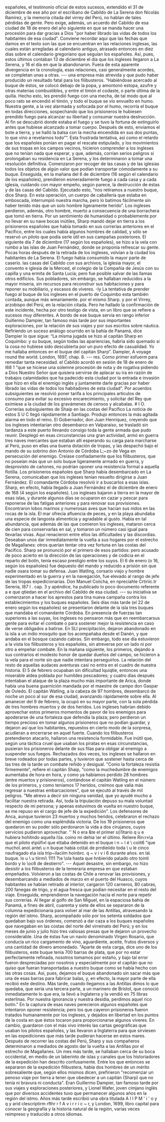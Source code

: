 españoles, el testimonio oficial de estos sucesos, extendido el 31 de diciembre de ese año por el escribano de Cabildo de La Serena don Nicolás Ramírez, y la memoria citada del virrey del Perú, no hablan de tales pérdidas de gente. Pero exige, además, un acuerdo del Cabildo de esa ciudad de 18 de enero del año siguiente en que se manda hacer una procesión para dar gracias a Dios "por haber librado las vidas de todos los habitantes de esa ciudad". Conviene recordar aquí que las fechas que damos en el texto son las que se encuentran en las relaciones inglesas, las cuales están arregladas al calendario antiguo, atrasado entonces en diez días sobre el calendario gregoriano que seguían los españoles. Así, pues, estos últimos contaban 13 de diciembre el día que los ingleses llegaron a La Serena, y 16 el día en que la abandonaron. Fuera de esta aparente divergencia en la cronología, esas relaciones, casi generalmente acordes, se completan unas a otras. --- una empresa más atrevida y que pudo haber producido un resultado fatal para los filibusteros. “Habiéndose acercado al buque de éstos, se colocó debajo de la popa, y amontonó estopa, azufre y otras materias combustibles, y entre el timón el codaste, o parte última de la quilla. Hecho esto, les prendió fuego con una mecha, de tal modo que al poco rato se encendió el timón, y todo el buque se vio envuelto en humo. Nuestra gente, a la vez alarmada y sofocada por el humo, recorría el buque en todas direcciones, sospechando que los prisioneros le hubiesen prendido fuego para alcanzar su libertad y consumar nuestra destrucción. Al fin se descubrió donde estaba el fuego y se tuvo la fortuna de extinguirlo antes que hubiese alcanzado a tomar cuerpo. Después de esto, enviamos el bote a tierra, y se halló la balsa con la mecha encendida en sus dos puntas, lo que vino a revelarnos todo”“. Esta frustrada tentativa, así como el retardo que los españoles ponían en pagar el rescate estipulado, y los movimientos de sus tropas en los campos vecinos, hicieron comprender a los ingleses que no tenían nada que esperar, y que, además, corrían serios peligros si prolongaban su residencia en La Serena, y los determinaron a tomar una resolución definitiva. Comenzaron por recoger de las casas y de las iglesias todos los objetos de algún valor que podían transportar cómodamente a su buque. Enseguida, en la mañana del 6 de diciembre (16 según el calendario de los españoles), prendieron esmeradamente fuego a cada casa y a cada iglesia, cuidando con mayor empeño, según parece, la destrucción de éstas y de las casas del Cabildo. Ejecutado esto, “nos retiramos a nuestro buque, dice Sharp. En esta operación, un cuerpo de caballería que estaba en emboscada, interrumpió nuestra marcha, pero lo batimos fácilmente sin haber tenido más que un solo hombre ligeramente herido”. Los ingleses perdieron, además, otro hombre, muerto a consecuencia de una borrachera que tomó en tierra. Por un sentimiento de humanidad o probablemente por no llevar en su nave bocas inútiles, Sharp mandó dejar en tierra a los prisioneros españoles que había tomado en sus correrías anteriores en el Pacífico, entre los cuales había algunos hombres de calidad, y sólo se reservó un piloto que podía serle útil en sus campañas posteriores. El siguiente día 7 de diciembre (17 según los españoles), se hizo a la vela con rumbo a las islas de Juan Fernández, donde se proponía refrescar su gente. Pocas horas después de la retirada de los ingleses, volvían a la ciudad los habitantes de La Serena. El fuego había consumido la mayor parte de caserío. las casas del Cabildo con sus archivos, la iglesia mayor, el convento e iglesia de la Merced, el colegio de la Compañía de Jesús con su capilla y una ermita de Santa Lucía; pero fue posible salvar de las llamas otros edificios. Sus pobladores, sin embargo, se hallaban reducidos a la mayor miseria, sin recursos para reconstruir sus habitaciones y para reponer su mobiliario, y escasos de víveres. -Iy La tentativa de prender fuego al buque de los ingleses en el puerto de Coquimbo esta también contada, aunque más wmariamente. por el mismo Sharp. y por el Virrey, arzobispo del Perú, en la relación citada. Pero he hallado la confirmación de este incidente, hecha por otro testigo de vista, en un libro que se refiere a sucesos muy diferentes. A bordo de ese buque servía en rango inferior Guillermo Dampier, tan famoso más tarde por sus importantes exploraciones, por la relación de sus viajes y por sus escritos sobre náutica. Refiriendo un suceso análogo ocurrido en la bahía de Panamá, dice Dampier lo que sigue: “La misma jugada se hizo al capitán Sharp en Coquimbo: y su buque, según todas las apariencias, habría sido quemado si la cosa no hubiese sido descubierta por un puro efecto de casualidad. Yo me hallaba entonces en el buque del capitán Sharp”. Dampier, A voyage round the world. London, 1697, chap. 8. --- res. Corno primer esfuerm para remediar tanta necesidad. el Cabildo acordó en sesión de 18 de enero de I68 1 "que se hiciese una solemne procesión de nota y de rogativa pidiendo a Dios Nuestro Señor que quisiera servirse de aplacar su ira en razón de trabajos calamidades que ha padecido esta ciudad por la entrada e invasión que hizo en ella el enemigo inglés y juntamente darle gracias por haber librado las vidas de todos los habitadores de esta ciudad". Por acuerdos subsiguientes se resolvió poner tarifa a los principales artículos de consumo para evitar su excesivo encarecimiento, y solicitar del Rey que eximiese a la ciudad de los gravámenes de censos y alcabalas. # I O. Correrías subsiguientes de Shaip en las costas del Pacífico La noticia de estos S U C llegó rápidamente a Santiago. Produjo entonces la más agitada alarma en todo el reino. El Gobernador, don Juan Henríquez, creyendo que los ingleses intentarían otro desembarco en Valparaíso, se trasladó sin tardanza a este puerto llevando consigo toda la gente armada que pudo reunir. Desplegó en esas circunstancias una gran actividad, armó en guerra tres naves mercantes que estaban allí esperando su carga para marcharse al Perú, puso en ellas una buena dotación de tropas, y las despachó bajo el mando de su sobrino don Antonio de Córdoba L;~zo de Vega en persecución del enemigo. Creíase confiadamente que los filibusteros, que no poseían más que un solo buque ligeramente armado en guerra, y desprovisto de cañones, no podrían oponer una resistencia formal a aquella flotilla. Los prisioneros españoles que Sharp había desembarcado en La Serena, comunicaban que los ingleses tenían resuelto dirigirse a Juan Fernández. El comandante Córdoba resolvió ir a buscarlos a esas islas. Sharp, en efecto, había llegado a Juan Fernández el de diciembre de enero de 168 (4 según los españoles). Los ingleses bajaron a tierra en la mayor de esas islas, y durante algunos días se ocuparon en cazar y pescar para reponerse de las fatigas anteriores y para renovar sus provisiones. Encontraron lobos marinos y numerosas aves que hacían sus nidos en las rocas de la isla. El mar ofrecía afluencia de peces, y en la playa abundaba una especie de langosta alimenticia y agradable al gusto. Había en tal abundancia, que además de las que comieron los ingleses, mataron cerca de cien para conservarlas en sal, y tomaron un número casi igual para llevarlas vivas. Aquí renacieron entre ellos las dificultades y las discordias. Deseaban unos dar inmediatamente la vuelta a sus hogares por el estrecho de Magallanes: otros querían tentar otra vez fortuna en las costas del Pacífico. Sharp se pronunció por el primero de esos partidos: pero acusado de poco acierto en la dirección de las operaciones y de codicia en el reparto del botín, tenía escaso prestigio entre los suyos. El 6 de enero (o 16, según los españoles) fue depuesto del mando y reducido a prisión sin que nadie osara tomar su defensa. Juan Watling, corsario viejo y hombre experimentado en la guerra y en la navegación, fue elevado al rango de jefe de las tropas expedicionarias. Don Manuel Coiicha, en npreciahle Crtiriic.tr Sereria, I87 I . cap. 3 y apéndice, ha publicado lo poco documento referente a e que qtiedan en el archivo del Cabildo de esa ciudad. --- su iniciativa se comenzaron a hacer los aprestos para tina nueva campaña contra los establecimientos y los buques españoles. Seis días más tarde (el 22 de enero según los españoles) se presentaron delante de la isla tres buques que mandaba el comandante Córdoba. En presencia de fuerzas tan superiores a las suyas, los ingleses no pensaron más que en reembarcarsus gente para evitar el combate o para sostener mejor la resistencia en caso de verse obligados a batirse. En SLI precipitación, dejaron abandonado en la isla a un indio mosquito que los acompañaba desde el Danén, y que andaba en el bosque cazando cabras. Sin embargo, todo ese día estuvieron a la vista los filibusteros y los españoles, sin atreverse por un lado ni por otro a empeñar combate. En la mañana siguiente, los primeros, dejando a sus contrarios el modesto honor de quedar dueños del campo, se hicieron a la vela para el norte sin que nadie intentara perseguirlos. La relación del resto de aquellas audaces aventuras casi no entra en el cuadro de nuestra historia. El 5 de febrero ocupaban sin dificultad Iquiqtie, entonces una miserable aldea poblada por humildes pescadores; y cuatro días después intentaban el ataque de la plaza mucho más importante de Arica, donde había una buena guarnición mandada por el maestre de campo don Gaspar de Oviedo. El capitán Watling, a la cabeza de 97 hombres, desembarcó de noche un poco al sur de esa ciudad, avanzando rápidamente sobre ella. Al amanecer del 9 de febrero, la ocupó en su mayor parte, con la sola pérdida de tres hombres muertos y de dos heridos. Los ingleses habrían debido aprovechar estos primeros momentos de pavor de los enemigos para apoderarse de una fortaleza que defendía la plaza; pero perdieron un tiempo precioso en tomar algunos prisioneros que no podían guardar, y dejaron así que los habitantes, repuestos en cierto modo de la sorpresa, acudieran a encerrarse en aquel fuerte. Cuando los filibusteros pretendieron atacarlo, hallaron una resistencia formidable. Fue inútil que, según una táctica cruel que usaban los piratas en esas circunstancias, pusieran los prisioneros delante de sus filas para obligar al enemigo a suspender sus fuegos. Rechazados dos veces, los ingleses se hallaron en breve rodeados por todas partes, y tuvieron que sostener hasta cerca de las tres de la tarde un combate reñido y desigual. "Conio la fortaleza resistía firmemente", refiere el capitán Shaip, "como la muchedumbre de enemigos aumentaba de hora en hora, y como ya habíamos perdido 28 hombres (entre muertos y prisioneros), contándose el capitán Watling en el número de los primeros, y como teníamos 17 heridos, creímos que valía más regresar a nuestras embarcaciones", que se ejecutó al través de mil peligros. "Me atrevo a decir sin ninguna vanidad, que yo ayudé mucho a facilitar nuestra retirada. Así, toda la tripulación depuso su mala voluntad respecto de mi persona; y apenas estuvimos de vuelta en nuestro buque, se me repuso en el cargo de jefe de la expedición". Los defensores de Anca, aunque tuvieron 23 muertos y muchos heridos, celebraron el rechazo del enemigo como una espléndida victoria. De los 19 prisioneros que quedaron en su poder sólo perdonaron la vida a dos cirujanos, cuyos servicios pudieron aprovechar. '' N o era &#x26;te el primer s(i1itario q u e hubiera hohitndo aquella i\la. coino mi dehia \er el último. Reliere Rin:r«\a que el piloto e\püfi»l que e\taba detenido en el buque i n ~ l é \ coiit6 "que mucho\ ano\ ante\ u n buque había co\ta\ de prrdieiido toda \ u le cinco naufragado e\a isla trip~ilaciím hoinbrc. q ~ v i v i 6 durante años. en la\ buque. lo u \ u tiirmi\ 1111 ?\e \ola hasta que hnbierido pa\ado otro tointi bordo y lo \oc6 de destierro". --- Aquel desastre, sin embargo, no hizo desistir a los filibusteros de la temeraria empresa en que estaban empeñados. Volvieron a las costas de Chile a renovar las provisiones, y desembarcando a mediados de marzo en el puerto del Huasco, cuyos habitantes se habían retirado al interior, cargaron 120 carneros, 80 cabras, 200 fanegas de trigo, y el agua fresca que podían necesitar en el resto del viaje. Enseguida, emprendieron la navegación hacia el norte para repetir sus correrías. Al llegar al golfo de San Miguel, en la espaciosa bahía de Panamá, a fines de abril, cuarenta y siete de ellos se separaron de la columna expedicionaria para volver al mar de las Antillas, atravesando la región del istmo. Sharp, acompañado sólo por los setenta soldados que quedaban bajo sus órdenes, comenzó a dar caza a los buques españoles que navegaban en las costas del norte del virreinato del Perú; y en los meses de junio y julio hizo tres valiosas presas que le dejaron un provecho considerable. Una de éstas fue un navío denominado Virgen Rosario, que conducía un rico cargamento de vino, aguardiente, aceite, frutos diversos y una cantidad de dinero amonedado. "Aparte de esta carga, dice uno de los filibusteros, este buque tenía 700 barras de plata, que por no estar perfectamente refinada, nosotros tomamos por estaño, y bajo tal error fueron despreciadas por nosotros y especialmente por el capitán que no quiso que fueran transportadas a nuestro buque como se había hecho con las otras cosas. Así, pues, dejamos el buque abandonado sin sacar más que una de esas barras para fabricar balas, y, en efecto, la mayor parte de ella recibió este destino. Más tarde, cuando llegamos a las Antillas dimos lo que quedaba, que sería una tercera parte, a un marinero de Bristol, que conoció inmediatamente lo que era, la llevó a Inglaterra y la vendió en 75 libras esterlinas. Por nuestra ignorancia y nuestra desidia, perdimos aquel rico botín." En la captura de esas naves perecieron algunos españoles que intentaron oponer resistencia; pero los que cayeron prisioneros fueron tratados humanamente por los ingleses, y dejados en libertad en los puntos de la costa en que éstos tocaron para proporcionarse algunos víveres. En cambio, guardaron con el más vivo interés las cartas geográficas que usaban los pilotos españoles, y las llevaron a Inglaterra para que sirviesen en las expediciones que más tarde pudieran hacerse en estos mares. Después de recorrer las costas del Perú, Sharp y sus compañeros determinaron a mediados de agosto dar la vuelta a las Antillas por el estrecho de Magallanes. Un mes más tarde, se hallaban cerca de su boca occidental, en medio de un laberinto de islas y canales que los historiadores de la expedición han descrito confusamente. Entre los que entonces se separaron de la expedición filibustera, había dos hombres de un mérito sobresaliente que, según ellos mismos dicen, prefirieron "recomenzar un penoso viaje por tierra a tener que obedecer a un capitán (Sharp) que no tenía ni bravura ni conducta". Eran Guillermo Dampier, tan famoso tarde por sus viajes y exploraciones posteriores, y Lionel Wafer, joven cimjano inglés que por diversos accidentes tuvo que permanecer algunos años en la región del istmo. Años más tarde escribió una obra titulada A I I P M ' i ' o y q y arid clescriptirm rfthr r f A v i r r i c ~ r, y London, 1699, libro capital para conocer la geografía y la historia natural de la región, varias veces reimpreso y traducido a otros idiomas.